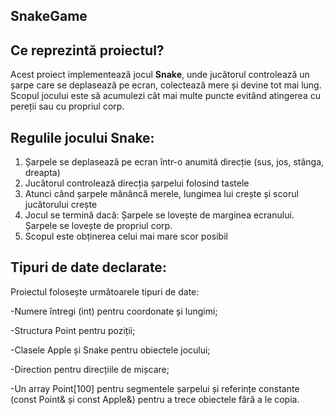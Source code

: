 ##  SnakeGame

## Ce reprezintă proiectul?
Acest proiect implementează jocul **Snake**, unde jucătorul controlează un șarpe care se deplasează pe ecran, colectează mere și devine tot mai lung. Scopul jocului este să acumulezi cât mai multe puncte evitând atingerea cu pereții sau cu propriul corp.

## Regulile jocului Snake:
1. Șarpele se deplasează pe ecran într-o anumită direcție (sus, jos, stânga, dreapta)
2. Jucătorul controlează direcția șarpelui folosind tastele 
3. Atunci când șarpele mănâncă merele, lungimea lui crește și scorul jucătorului crește
4. Jocul se termină dacă:
 Șarpele se lovește de marginea ecranului.
 Șarpele se lovește de propriul corp.
5. Scopul este obținerea celui mai mare scor posibil

## Tipuri de date declarate:
Proiectul folosește următoarele tipuri de date: 

-Numere întregi (int) pentru coordonate și lungimi;

-Structura Point pentru poziții;

-Clasele Apple și Snake pentru obiectele jocului; 

-Direction pentru direcțiile de mișcare;

-Un array Point[100] pentru segmentele șarpelui și referințe constante (const Point& și const Apple&) pentru a trece obiectele fără a le copia.